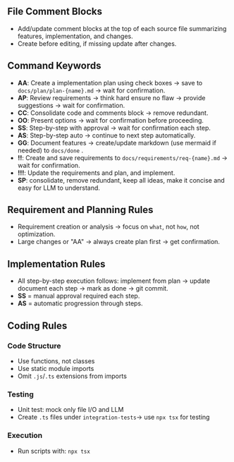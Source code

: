 ## File Comment Blocks
- Add/update comment blocks at the top of each source file summarizing features, implementation, and changes.
- Create before editing, if missing update after changes.

## Command Keywords
- **AA**: Create a implementation plan using check boxes → save to `docs/plan/plan-{name}.md` → wait for confirmation.
- **AP**: Review requirements → think hard ensure no flaw → provide suggestions → wait for confirmation.
- **CC**: Consolidate code and comments block → remove redundant.
- **OO**: Present options → wait for confirmation before proceeding.
- **SS**: Step-by-step with approval → wait for confirmation each step.
- **AS**: Step-by-step auto → continue to next step automatically.
- **GG**: Document features → create/update markdown (use mermaid if needed) to `docs/done` .
- **!!**: Create and save requirements to `docs/requirements/req-{name}.md` → wait for confirmation.
- **!!!**: Update the requirements and plan, and implement.
- **SP**: consolidate, remove redundant, keep all ideas, make it concise and easy for LLM to understand.

## Requirement and Planning Rules
- Requirement creation or analysis → focus on `what`, not `how`, not optimization.
- Large changes or "AA" → always create plan first → get confirmation.

## Implementation Rules
- All step-by-step execution follows: implement from plan → update document each step → mark as done → git commit.
- **SS** = manual approval required each step.
- **AS** = automatic progression through steps.


## Coding Rules

### Code Structure
- Use functions, not classes
- Use static module imports
- Omit `.js`/`.ts` extensions from imports

### Testing
- Unit test: mock only file I/O and LLM
- Create `.ts` files under `integration-tests`→ use `npx tsx` for testing

### Execution
- Run scripts with: `npx tsx`